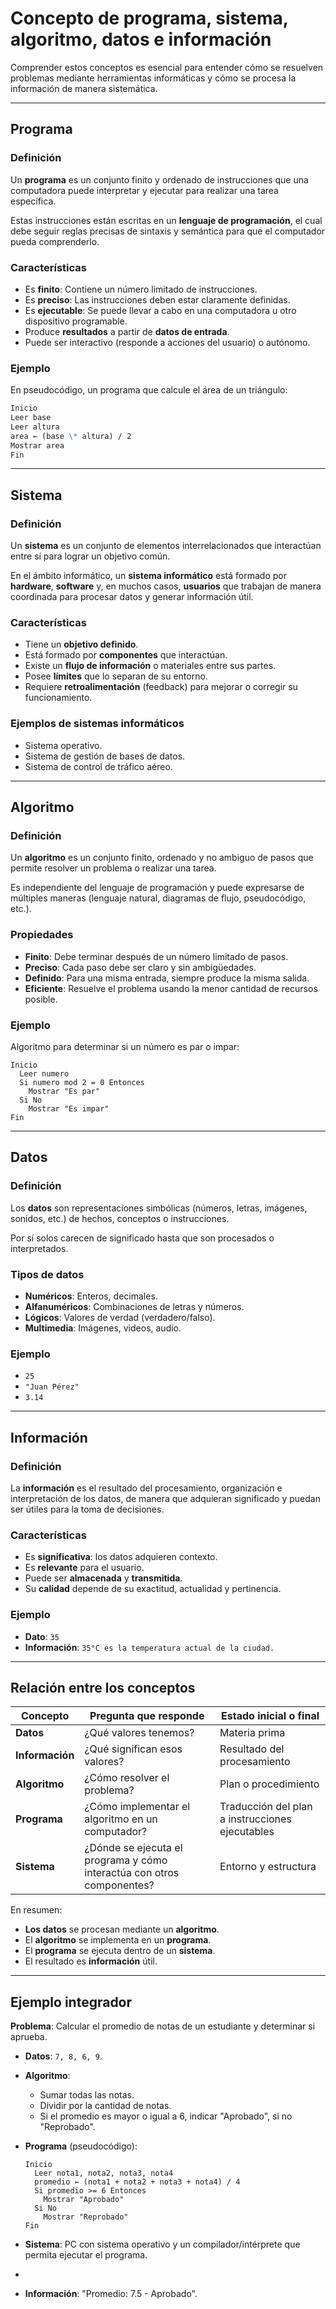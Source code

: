 # Concepto de programa, sistema, algoritmo, datos e información

Comprender estos conceptos es esencial para entender cómo se resuelven problemas mediante herramientas informáticas y cómo se procesa la información de manera sistemática.

---

## Programa

### Definición

Un **programa** es un conjunto finito y ordenado de instrucciones que una computadora puede interpretar y ejecutar para realizar una tarea específica.

Estas instrucciones están escritas en un **lenguaje de programación**, el cual debe seguir reglas precisas de sintaxis y semántica para que el computador pueda comprenderlo.

### Características

- Es **finito**: Contiene un número limitado de instrucciones.
- Es **preciso**: Las instrucciones deben estar claramente definidas.
- Es **ejecutable**: Se puede llevar a cabo en una computadora u otro dispositivo programable.
- Produce **resultados** a partir de **datos de entrada**.
- Puede ser interactivo (responde a acciones del usuario) o autónomo.

### Ejemplo

En pseudocódigo, un programa que calcule el área de un triángulo:

```md
Inicio
Leer base
Leer altura
area ← (base \* altura) / 2
Mostrar area
Fin
```

---

## Sistema

### Definición

Un **sistema** es un conjunto de elementos interrelacionados que interactúan entre sí para lograr un objetivo común.

En el ámbito informático, un **sistema informático** está formado por **hardware**, **software** y, en muchos casos, **usuarios** que trabajan de manera coordinada para procesar datos y generar información útil.

### Características

- Tiene un **objetivo definido**.
- Está formado por **componentes** que interactúan.
- Existe un **flujo de información** o materiales entre sus partes.
- Posee **límites** que lo separan de su entorno.
- Requiere **retroalimentación** (feedback) para mejorar o corregir su funcionamiento.

### Ejemplos de sistemas informáticos

- Sistema operativo.
- Sistema de gestión de bases de datos.
- Sistema de control de tráfico aéreo.

---

## Algoritmo

### Definición

Un **algoritmo** es un conjunto finito, ordenado y no ambiguo de pasos que permite resolver un problema o realizar una tarea.

Es independiente del lenguaje de programación y puede expresarse de múltiples maneras (lenguaje natural, diagramas de flujo, pseudocódigo, etc.).

### Propiedades

- **Finito**: Debe terminar después de un número limitado de pasos.
- **Preciso**: Cada paso debe ser claro y sin ambigüedades.
- **Definido**: Para una misma entrada, siempre produce la misma salida.
- **Eficiente**: Resuelve el problema usando la menor cantidad de recursos posible.

### Ejemplo

Algoritmo para determinar si un número es par o impar:

```text
Inicio
  Leer numero
  Si numero mod 2 = 0 Entonces
    Mostrar "Es par"
  Si No
    Mostrar "Es impar"
Fin
```

---

## Datos

### Definición

Los **datos** son representaciones simbólicas (números, letras, imágenes, sonidos, etc.) de hechos, conceptos o instrucciones.

Por sí solos carecen de significado hasta que son procesados o interpretados.

### Tipos de datos

- **Numéricos**: Enteros, decimales.
- **Alfanuméricos**: Combinaciones de letras y números.
- **Lógicos**: Valores de verdad (verdadero/falso).
- **Multimedia**: Imágenes, videos, audio.

### Ejemplo

- `25`
- `"Juan Pérez"`
- `3.14`

---

## Información

### Definición

La **información** es el resultado del procesamiento, organización e interpretación de los datos, de manera que adquieran significado y puedan ser útiles para la toma de decisiones.

### Características

- Es **significativa**: los datos adquieren contexto.
- Es **relevante** para el usuario.
- Puede ser **almacenada** y **transmitida**.
- Su **calidad** depende de su exactitud, actualidad y pertinencia.

### Ejemplo

- **Dato**: `35`
- **Información**: `35°C es la temperatura actual de la ciudad.`

---

## Relación entre los conceptos

| Concepto        | Pregunta que responde                                                  | Estado inicial o final                          |
| --------------- | ---------------------------------------------------------------------- | ----------------------------------------------- |
| **Datos**       | ¿Qué valores tenemos?                                                  | Materia prima                                   |
| **Información** | ¿Qué significan esos valores?                                          | Resultado del procesamiento                     |
| **Algoritmo**   | ¿Cómo resolver el problema?                                            | Plan o procedimiento                            |
| **Programa**    | ¿Cómo implementar el algoritmo en un computador?                       | Traducción del plan a instrucciones ejecutables |
| **Sistema**     | ¿Dónde se ejecuta el programa y cómo interactúa con otros componentes? | Entorno y estructura                            |

En resumen:

- **Los datos** se procesan mediante un **algoritmo**.
- El **algoritmo** se implementa en un **programa**.
- El **programa** se ejecuta dentro de un **sistema**.
- El resultado es **información** útil.

---

## Ejemplo integrador

**Problema**: Calcular el promedio de notas de un estudiante y determinar si aprueba.

- **Datos**: `7, 8, 6, 9`.
- **Algoritmo**:

  - Sumar todas las notas.
  - Dividir por la cantidad de notas.
  - Si el promedio es mayor o igual a 6, indicar "Aprobado", si no "Reprobado".

- **Programa** (pseudocódigo):

  ```text
  Inicio
    Leer nota1, nota2, nota3, nota4
    promedio ← (nota1 + nota2 + nota3 + nota4) / 4
    Si promedio >= 6 Entonces
      Mostrar "Aprobado"
    Si No
      Mostrar "Reprobado"
  Fin
  ```

- **Sistema**: PC con sistema operativo y un compilador/intérprete que permita ejecutar el programa.
-
- **Información**: "Promedio: 7.5 - Aprobado".
